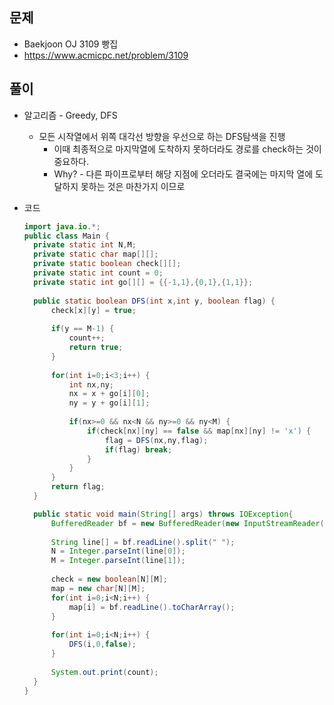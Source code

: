 문제
-----

+ Baekjoon OJ 3109 빵집
+ https://www.acmicpc.net/problem/3109

풀이 
------

+ 알고리즘 - Greedy, DFS

  - 모든 시작열에서 위쪽 대각선 방향을 우선으로 하는 DFS탐색을 진행
    - 이때 최종적으로 마지막열에 도착하지 못하더라도 경로를 check하는 것이 중요하다.
    - Why? - 다른 파이프로부터 해당 지점에 오더라도 결국에는 마지막 열에 도달하지 못하는 것은 마찬가지 이므로



+ 코드

  ``` java
  import java.io.*;
  public class Main {
  	private static int N,M;
  	private static char map[][];
  	private static boolean check[][];
  	private static int count = 0;
  	private static int go[][] = {{-1,1},{0,1},{1,1}};
  	
  	public static boolean DFS(int x,int y, boolean flag) {
  		check[x][y] = true;
  		
  		if(y == M-1) {
  			count++;
  			return true;
  		}
  		
  		for(int i=0;i<3;i++) {
  			int nx,ny;
  			nx = x + go[i][0];
  			ny = y + go[i][1];
  			
  			if(nx>=0 && nx<N && ny>=0 && ny<M) {
  				if(check[nx][ny] == false && map[nx][ny] != 'x') {
  					flag = DFS(nx,ny,flag);
  					if(flag) break;
  				}
  			}
  		}
  		return flag;
  	}
  
  	public static void main(String[] args) throws IOException{
  		BufferedReader bf = new BufferedReader(new InputStreamReader(System.in));
  		
  		String line[] = bf.readLine().split(" ");
  		N = Integer.parseInt(line[0]);
  		M = Integer.parseInt(line[1]);
  		
  		check = new boolean[N][M];
  		map = new char[N][M];
  		for(int i=0;i<N;i++) {
  			map[i] = bf.readLine().toCharArray();
  		}
  		
  		for(int i=0;i<N;i++) {
  			DFS(i,0,false);
  		}
  		
  		System.out.print(count);
  	}
  }
  
  ```
